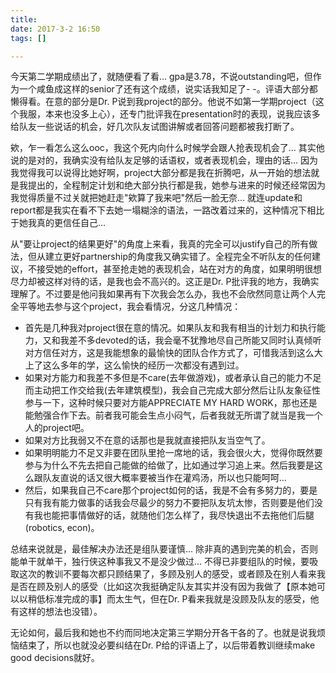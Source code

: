 ```yaml
---
title: 
date: 2017-3-2 16:50
tags: []

---
```


今天第二学期成绩出了，就随便看了看... gpa是3.78，不说outstanding吧，但作为一个咸鱼成这样的senior了还有这个成绩，说实话我知足了- -。评语大部分都懒得看。在意的部分是Dr. P说到我project的部分。他说不如第一学期project（这个我服，本来也没多上心），还专门批评我在presentation时的表现，说我应该多给队友一些说话的机会，好几次队友试图讲解或者回答问题都被我打断了。

欸，乍一看怎么这么ooc，我这个死内向什么时候学会跟人抢表现机会了... 其实他说的是对的，我确实没有给队友足够的话语权，或者表现机会，理由的话... 因为我觉得我可以说得比她好啊，project大部分都是我在折腾吧，从一开始的想法就是我提出的，全程制定计划和绝大部分执行都是我，她参与进来的时候还经常因为我觉得质量不过关就把她赶走"欸算了我来吧"然后一脸无奈... 就连update和report都是我实在看不下去她一塌糊涂的语法，一路改着过来的，这种情况下相比于她我真的更信任自己... 

从"要让project的结果更好"的角度上来看，我真的完全可以justify自己的所有做法，但从建立更好partnership的角度我又确实错了。全程完全不听队友的任何建议，不接受她的effort，甚至抢走她的表现机会，站在对方的角度，如果明明很想尽力却被这样对待的话，是我也会不高兴的。这正是Dr. P批评我的地方，我确实理解了。不过要是他问我如果再有下次我会怎么办，我也不会欣然同意让两个人完全平等地去参与这个project，我会看情况，分这几种情况：

* 首先是几种我对project很在意的情况。如果队友和我有相当的计划力和执行能力，又和我差不多devoted的话，我会毫不犹豫地尽自己所能又同时认真倾听对方信任对方，这是我能想象的最愉快的团队合作方式了，可惜我活到这么大上了这么多年的学，这么愉快的经历一次都没有遇到过。
* 如果对方能力和我差不多但是不care(去年做游戏)，或者承认自己的能力不足而主动把工作交给我(去年建筑模型)，我会自己完成大部分然后让队友象征性参与一下，这种时候只要对方能APPRECIATE MY HARD WORK，那也还是能勉强合作下去。前者我可能会生点小闷气，后者我就无所谓了就当是我一个人的project吧。
* 如果对方比我弱又不在意的话那也是我就直接把队友当空气了。
* 如果明明能力不足又非要在团队里抢一席地的话，我会很火大，觉得你既然要参与为什么不先去把自己能做的给做了，比如通过学习追上来。然后我要是这么跟队友直说的话又很大概率要被当作在灌鸡汤，所以也只能呵呵...
* 然后，如果我自己不care那个project如何的话，我是不会有多努力的，要是只有我有能力做事的话我会尽最少的努力不要把队友坑太惨，否则要是他们没有我也能把事情做好的话，就随他们怎么样了，我尽快退出不去拖他们后腿(robotics, econ)。

总结来说就是，最佳解决办法还是组队要谨慎... 除非真的遇到完美的机会，否则能单干就单干，独行侠这种事我又不是没少做过... 不得已非要组队的时候，要吸取这次的教训不要每次都只顾结果了，多顾及别人的感受，或者顾及在别人看来我是否在顾及别人的感受（比如这次我挺确定队友其实并没有因为我做了【原本她可以以稍低标准完成的事】而太生气，但在Dr. P看来我就是没顾及队友的感受，他有这样的想法也没错）。

无论如何，最后我和她也不约而同地决定第三学期分开各干各的了。也就是说我烦恼结束了，所以也就没必要纠结在Dr. P给的评语上了，以后带着教训继续make good decisions就好。